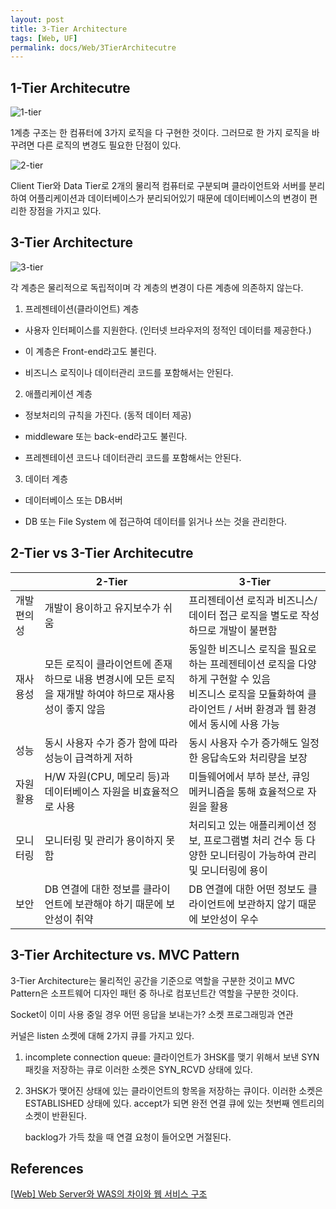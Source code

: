 ```yaml
---
layout: post
title: 3-Tier Architecture
tags: [Web, UF]
permalink: docs/Web/3TierArchitecutre
---
```


## 1-Tier Architecutre

![1-tier](https://t1.daumcdn.net/cfile/tistory/99FF9C3D5B5F22DF03)

1계층 구조는 한 컴퓨터에 3가지 로직을 다 구현한 것이다. 
그러므로 한 가지 로직을 바꾸려면 다른 로직의 변경도 필요한 단점이 있다.

![2-tier](https://t1.daumcdn.net/cfile/tistory/990F36345B5F23111B)

Client Tier와 Data Tier로 2개의 물리적 컴퓨터로 구분되며 클라이언트와 서버를 분리하여 어플리케이션과 데이터베이스가 분리되어있기 때문에 데이터베이스의 변경이 편리한 장점을 가지고 있다.

## 3-Tier Architecture

![3-tier](https://t1.daumcdn.net/cfile/tistory/9964013E5B5F25572E)

각 계층은 물리적으로 독립적이며 각 계층의 변경이 다른 계층에 의존하지 않는다.

1. 프레젠테이션(클라이언트) 계층

- 사용자 인터페이스를 지원한다. (인터넷 브라우저의 정적인 데이터를 제공한다.)

- 이 계층은 Front-end라고도 불린다.

- 비즈니스 로직이나 데이터관리 코드를 포함해서는 안된다.

2. 애플리케이션 계층

- 정보처리의 규칙을 가진다. (동적 데이터 제공)

- middleware 또는 back-end라고도 불린다.

- 프레젠테이션 코드나 데이터관리 코드를 포함해서는 안된다.

3. 데이터 계층

- 데이터베이스 또는 DB서버

- DB 또는 File System 에 접근하여 데이터를 읽거나 쓰는 것을 관리한다.

## 2-Tier vs 3-Tier Architecutre

|             | 2-Tier                                                       | 3-Tier                                                       |
| ----------- | ------------------------------------------------------------ | ------------------------------------------------------------ |
| 개발 편의성 | 개발이 용이하고 유지보수가 쉬움                              | 프리젠테이션 로직과 비즈니스/데이터 접근 로직을 별도로 작성하므로 개발이 불편함 |
| 재사용성    | 모든 로직이 클라이언트에 존재하므로 내용 변경시에 모든 로직을 재개발 하여야 하므로 재사용성이 좋지 않음 | 동일한 비즈니스 로직을 필요로 하는 프레젠테이션 로직을 다양하게 구현할 수 있음<br />비즈니스 로직을 모듈화하여 클라이언트 / 서버 환경과 웹 환경에서 동시에 사용 가능 |
| 성능        | 동시 사용자 수가 증가 함에 따라 성능이 급격하게 저하         | 동시 사용자 수가 증가해도 일정한 응답속도와 처리량을 보장    |
| 자원 활용   | H/W 자원(CPU, 메모리 등)과 데이터베이스 자원을 비효율적으로 사용 | 미들웨어에서 부하 분산, 큐잉 메커니즘을 통해 효율적으로 자원을 활용 |
| 모니터링    | 모니터링 및 관리가 용이하지 못함                             | 처리되고 있는 애플리케이션 정보, 프로그램별 처리 건수 등 다양한 모니터링이 가능하여 관리 및 모니터링에 용이 |
| 보안        | DB 연결에 대한 정보를 클라이언트에 보관해야 하기 때문에 보안성이 취약 | DB 연결에 대한 어떤 정보도 클라이언트에 보관하지 않기 때문에 보안성이 우수 |

## 3-Tier Architecture vs. MVC Pattern

3-Tier Architecture는 물리적인 공간을 기준으로 역할을 구분한 것이고 MVC Pattern은 소프트웨어 디자인 패턴 중 하나로 컴포넌트간 역할을 구분한 것이다.



Socket이 이미 사용 중일 경우 어떤 응답을 보내는가? 소켓 프로그래밍과 연관

커널은 listen 소켓에 대해 2가지 큐를 가지고 있다.

1. incomplete connection queue: 클라이언트가 3HSK를 맺기 위해서 보낸 SYN 패킷을 저장하는 큐로 이러한 소켓은 SYN_RCVD 상태에 있다.

2. 3HSK가 맺어진 상태에 있는 클라이언트의 항목을 저장하는 큐이다.  이러한 소켓은 ESTABLISHED 상태에 있다. accept가 되면 완전 연결 큐에 있는 첫번째 엔트리의 소켓이 반환된다.

   backlog가 가득 찼을 때 연결 요청이 들어오면 거절된다.

## References

[[Web\] Web Server와 WAS의 차이와 웹 서비스 구조](https://gmlwjd9405.github.io/2018/10/27/webserver-vs-was.html)

